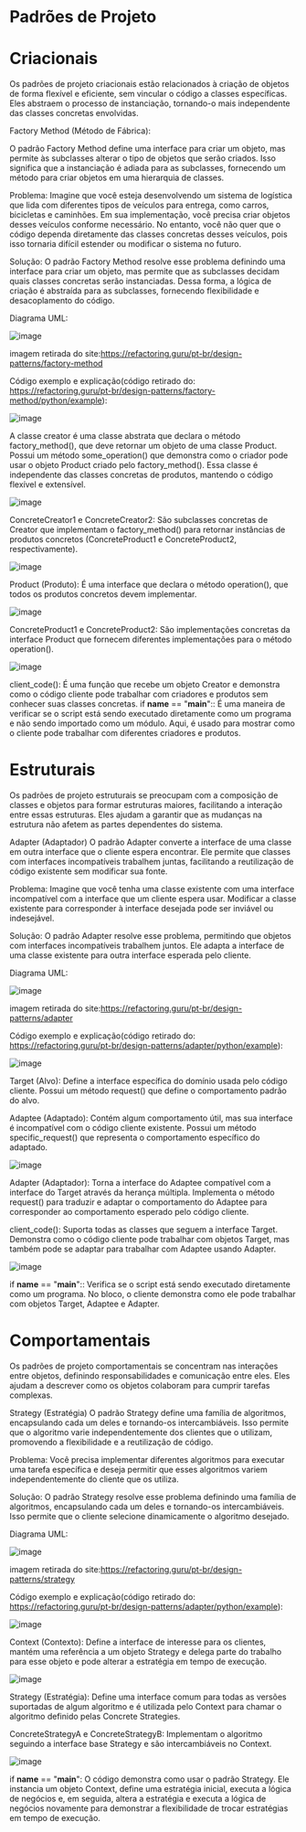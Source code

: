# Padrões de Projeto

# Criacionais
Os padrões de projeto criacionais estão relacionados à criação de objetos de forma flexível e eficiente, sem vincular o código a classes específicas. Eles abstraem o processo de instanciação, tornando-o mais independente das classes concretas envolvidas.

Factory Method (Método de Fábrica):

O padrão Factory Method define uma interface para criar um objeto, mas permite às subclasses alterar o tipo de objetos que serão criados. Isso significa que a instanciação é adiada para as subclasses, fornecendo um método para criar objetos em uma hierarquia de classes.

Problema:
Imagine que você esteja desenvolvendo um sistema de logística que lida com diferentes tipos de veículos para entrega, como carros, bicicletas e caminhões. Em sua implementação, você precisa criar objetos desses veículos conforme necessário. No entanto, você não quer que o código dependa diretamente das classes concretas desses veículos, pois isso tornaria difícil estender ou modificar o sistema no futuro.

Solução:
O padrão Factory Method resolve esse problema definindo uma interface para criar um objeto, mas permite que as subclasses decidam quais classes concretas serão instanciadas. Dessa forma, a lógica de criação é abstraída para as subclasses, fornecendo flexibilidade e desacoplamento do código.

Diagrama UML:

![image](https://github.com/salazar2112/padroes-de-projeto/assets/167459656/68879961-4e26-4ba1-b969-5652b6300ab8)

imagem retirada do site:https://refactoring.guru/pt-br/design-patterns/factory-method

Código exemplo e explicação(código retirado do: https://refactoring.guru/pt-br/design-patterns/factory-method/python/example):

![image](https://github.com/salazar2112/padroes-de-projeto/assets/167459656/67b7c024-d6bd-41ab-a3f5-aa7b82d6ebfc)

A classe creator é uma classe abstrata que declara o método factory_method(), que deve retornar um objeto de uma classe Product.
Possui um método some_operation() que demonstra como o criador pode usar o objeto Product criado pelo factory_method().
Essa classe é independente das classes concretas de produtos, mantendo o código flexível e extensível.

![image](https://github.com/salazar2112/padroes-de-projeto/assets/167459656/3d186421-4a5a-4af1-9ae5-22a0a2c42ffc)

ConcreteCreator1 e ConcreteCreator2:
São subclasses concretas de Creator que implementam o factory_method() para retornar instâncias de produtos concretos (ConcreteProduct1 e ConcreteProduct2, respectivamente).

![image](https://github.com/salazar2112/padroes-de-projeto/assets/167459656/3c21eda2-f91e-47c4-8397-b24039060216)

Product (Produto):
É uma interface que declara o método operation(), que todos os produtos concretos devem implementar.

![image](https://github.com/salazar2112/padroes-de-projeto/assets/167459656/d6db09b3-eff2-42b4-b1ca-46af8b796644)

ConcreteProduct1 e ConcreteProduct2:
São implementações concretas da interface Product que fornecem diferentes implementações para o método operation().

![image](https://github.com/salazar2112/padroes-de-projeto/assets/167459656/4b66b2f1-65ff-42b8-bf72-b6f248c739ce)

client_code():
É uma função que recebe um objeto Creator e demonstra como o código cliente pode trabalhar com criadores e produtos sem conhecer suas classes concretas.
if __name__ == "__main__"::
É uma maneira de verificar se o script está sendo executado diretamente como um programa e não sendo importado como um módulo.
Aqui, é usado para mostrar como o cliente pode trabalhar com diferentes criadores e produtos.




# Estruturais
Os padrões de projeto estruturais se preocupam com a composição de classes e objetos para formar estruturas maiores, facilitando a interação entre essas estruturas. Eles ajudam a garantir que as mudanças na estrutura não afetem as partes dependentes do sistema.

Adapter (Adaptador)
O padrão Adapter converte a interface de uma classe em outra interface que o cliente espera encontrar. Ele permite que classes com interfaces incompatíveis trabalhem juntas, facilitando a reutilização de código existente sem modificar sua fonte.

Problema:
Imagine que você tenha uma classe existente com uma interface incompatível com a interface que um cliente espera usar. Modificar a classe existente para corresponder à interface desejada pode ser inviável ou indesejável.

Solução:
O padrão Adapter resolve esse problema, permitindo que objetos com interfaces incompatíveis trabalhem juntos. Ele adapta a interface de uma classe existente para outra interface esperada pelo cliente.

Diagrama UML:

![image](https://github.com/salazar2112/padroes-de-projeto/assets/167459656/1eface3b-d162-496c-8850-c9a8f6e658da)

imagem retirada do site:https://refactoring.guru/pt-br/design-patterns/adapter

Código exemplo e explicação(código retirado do: https://refactoring.guru/pt-br/design-patterns/adapter/python/example):

![image](https://github.com/salazar2112/padroes-de-projeto/assets/167459656/f4920e23-bb10-49ae-a339-a6d493cddd77)

Target (Alvo):
Define a interface específica do domínio usada pelo código cliente.
Possui um método request() que define o comportamento padrão do alvo.

Adaptee (Adaptado):
Contém algum comportamento útil, mas sua interface é incompatível com o código cliente existente.
Possui um método specific_request() que representa o comportamento específico do adaptado.

![image](https://github.com/salazar2112/padroes-de-projeto/assets/167459656/93af680e-0e7c-4d7b-91cf-95d24714f007)

Adapter (Adaptador):
Torna a interface do Adaptee compatível com a interface do Target através da herança múltipla.
Implementa o método request() para traduzir e adaptar o comportamento do Adaptee para corresponder ao comportamento esperado pelo código cliente.

client_code():
Suporta todas as classes que seguem a interface Target.
Demonstra como o código cliente pode trabalhar com objetos Target, mas também pode se adaptar para trabalhar com Adaptee usando Adapter.

![image](https://github.com/salazar2112/padroes-de-projeto/assets/167459656/fcf8ce90-e7f1-493f-a1a7-f319c789a772)

if __name__ == "__main__"::
Verifica se o script está sendo executado diretamente como um programa.
No bloco, o cliente demonstra como ele pode trabalhar com objetos Target, Adaptee e Adapter.


# Comportamentais
Os padrões de projeto comportamentais se concentram nas interações entre objetos, definindo responsabilidades e comunicação entre eles. Eles ajudam a descrever como os objetos colaboram para cumprir tarefas complexas.

Strategy (Estratégia)
O padrão Strategy define uma família de algoritmos, encapsulando cada um deles e tornando-os intercambiáveis. Isso permite que o algoritmo varie independentemente dos clientes que o utilizam, promovendo a flexibilidade e a reutilização de código.

Problema:
Você precisa implementar diferentes algoritmos para executar uma tarefa específica e deseja permitir que esses algoritmos variem independentemente do cliente que os utiliza.

Solução:
O padrão Strategy resolve esse problema definindo uma família de algoritmos, encapsulando cada um deles e tornando-os intercambiáveis. Isso permite que o cliente selecione dinamicamente o algoritmo desejado.

Diagrama UML:

![image](https://github.com/salazar2112/padroes-de-projeto/assets/167459656/a5fc6853-34c7-4dfc-927e-eb6d732a97fb)

imagem retirada do site:https://refactoring.guru/pt-br/design-patterns/strategy

Código exemplo e explicação(código retirado do: https://refactoring.guru/pt-br/design-patterns/adapter/python/example):

![image](https://github.com/salazar2112/padroes-de-projeto/assets/167459656/0be2032e-0760-4820-b5d1-35427e3afb63)

Context (Contexto):
Define a interface de interesse para os clientes, mantém uma referência a um objeto Strategy e delega parte do trabalho para esse objeto e pode alterar a estratégia em tempo de execução.

![image](https://github.com/salazar2112/padroes-de-projeto/assets/167459656/7e363888-f386-4370-841c-ea8fe9904664)

Strategy (Estratégia):
Define uma interface comum para todas as versões suportadas de algum algoritmo e é utilizada pelo Context para chamar o algoritmo definido pelas Concrete Strategies.

ConcreteStrategyA e ConcreteStrategyB:
Implementam o algoritmo seguindo a interface base Strategy e são intercambiáveis no Context.

![image](https://github.com/salazar2112/padroes-de-projeto/assets/167459656/93d83459-39b0-42a0-b748-a50f2de9845b)

if __name__ == "__main__":
O código demonstra como usar o padrão Strategy. Ele instancia um objeto Context, define uma estratégia inicial, executa a lógica de negócios e, em seguida, altera a estratégia e executa a lógica de negócios novamente para demonstrar a flexibilidade de trocar estratégias em tempo de execução.






 
